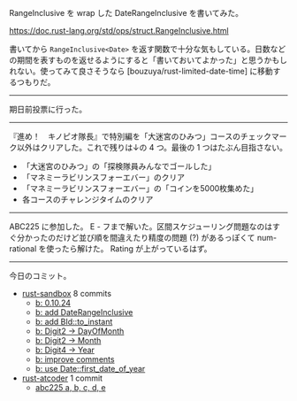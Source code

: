 RangeInclusive を wrap した DateRangeInclusive を書いてみた。

<https://doc.rust-lang.org/std/ops/struct.RangeInclusive.html>

書いてから `RangeInclusive<Date>` を返す関数で十分な気もしている。日数などの期間を表すものを返せるようにすると「書いておいてよかった」と思うかもしれない。使ってみて良さそうなら [bouzuya/rust-limited-date-time] に移動するつもりだ。

---

期日前投票に行った。

---

『進め！　キノピオ隊長』で特別編を「大迷宮のひみつ」コースのチェックマーク以外はクリアした。これで残りは↓の 4 つ。最後の 1 つはたぶん目指さない。

- 「大迷宮のひみつ」の「探検隊員みんなでゴールした」
- 「マネミーラビリンスフォーエバー」のクリア
- 「マネミーラビリンスフォーエバー」の「コインを5000枚集めた」
- 各コースのチャレンジタイムのクリア

---

ABC225 に参加した。 E - フまで解いた。区間スケジューリング問題なのはすぐ分かったのだけど並び順を間違えたり精度の問題 (?) があるっぽくて num-rational を使ったら解けた。 Rating が上がっているはず。

---

今日のコミット。

- [rust-sandbox](https://github.com/bouzuya/rust-sandbox) 8 commits
  - [b: 0.10.24](https://github.com/bouzuya/rust-sandbox/commit/36f07e777ba39bf97a6d6dc3eb41794fc64e9d51)
  - [b: add DateRangeInclusive](https://github.com/bouzuya/rust-sandbox/commit/5cf4209f43381e7a48f256c249f5ec7648926ac1)
  - [b: add BId::to_instant](https://github.com/bouzuya/rust-sandbox/commit/3227875dbac656986f19d1c989f66f5547f4638e)
  - [b: Digit2 -> DayOfMonth](https://github.com/bouzuya/rust-sandbox/commit/5cc4ffe6c7b1aaba39aee516223608b73cdea208)
  - [b: Digit2 -> Month](https://github.com/bouzuya/rust-sandbox/commit/934e7707e9f7c728f30d8c649559339b6d568a0f)
  - [b: Digit4 -> Year](https://github.com/bouzuya/rust-sandbox/commit/1673cb801182201f97cb850934adcead3605e0b4)
  - [b: improve comments](https://github.com/bouzuya/rust-sandbox/commit/2eafd9f7780fe58323ce6f3d0ded0bd5e4245064)
  - [b: use Date::first_date_of_year](https://github.com/bouzuya/rust-sandbox/commit/7705b09be2545d731156bf2475b191cd429d2bc6)
- [rust-atcoder](https://github.com/bouzuya/rust-atcoder) 1 commit
  - [abc225 a, b, c, d, e](https://github.com/bouzuya/rust-atcoder/commit/373c6872b2df4c0ed5ff19882793f900b295a908)
